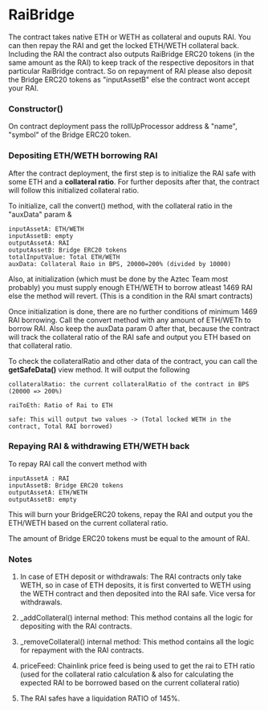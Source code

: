 # RaiBridge

The contract takes native ETH or WETH as collateral and ouputs RAI. You can then repay the RAI and get the locked ETH/WETH collateral back.
Including the RAI the contract also outputs RaiBridge ERC20 tokens (in the same amount as the RAI) to keep track of the respective depositors in that particular RaiBridge contract. So on repayment of RAI please also deposit the Bridge ERC20 tokens as "inputAssetB" else the contract wont accept your RAI.

### Constructor()

On contract deployment pass the rollUpProcessor address & "name", "symbol" of the Bridge ERC20 token.

### Depositing ETH/WETH borrowing RAI

After the contract deployment, the first step is to initialize the RAI safe with some ETH and a <strong>collateral ratio</strong>. For further deposits after that, the contract will follow this initialized collateral ratio.

To initialize, call the convert() method, with the collateral ratio in the "auxData" param &

```
inputAssetA: ETH/WETH
inputAssetB: empty
outputAssetA: RAI
outputAssetB: Bridge ERC20 tokens
totalInputValue: Total ETH/WETH
auxData: Collateral Raio in BPS, 20000=200% (divided by 10000)
```

Also, at initialization (which must be done by the Aztec Team most probably) you must supply enough ETH/WETH to borrow atleast 1469 RAI else the method will revert. (This is a condition in the RAI smart contracts)

Once initialization is done, there are no further conditions of minimum 1469 RAI borrowing. Call the convert method with any amount of ETH/WETh to borrow RAI. Also keep the auxData param 0 after that, because the contract will track the collateral ratio of the RAI safe and output you ETH based on that collateral ratio.

To check the collateralRatio and other data of the contract, you can call the <strong>getSafeData()</strong> view method. It will output the following

```
collateralRatio: the current collateralRatio of the contract in BPS (20000 => 200%)

raiToEth: Ratio of Rai to ETH

safe: This will output two values -> (Total locked WETH in the contract, Total RAI borrowed)
```

### Repaying RAI & withdrawing ETH/WETH back

To repay RAI call the convert method with

```
inputAssetA : RAI
inputAssetB: Bridge ERC20 tokens
outputAssetA: ETH/WETH
outputAssetB: empty
```

This will burn your BridgeERC20 tokens, repay the RAI and output you the ETH/WETH based on the current collateral ratio.

The amount of Bridge ERC20 tokens must be equal to the amount of RAI.

### Notes

1. In case of ETH deposit or withdrawals: The RAI contracts only take WETH, so in case of ETH deposits, it is first converted to WETH using the WETH contract and then deposited into the RAI safe. Vice versa for withdrawals.

2. \_addCollateral() internal method: This method contains all the logic for depositing with the RAI contracts.

3. \_removeCollateral() internal method: This method contains all the logic for repayment with the RAI contracts.

4. priceFeed: Chainlink price feed is being used to get the rai to ETH ratio (used for the collateral ratio calculation & also for calculating the expected RAI to be borrowed based on the current collateral ratio)

5. The RAI safes have a liquidation RATIO of 145%.
